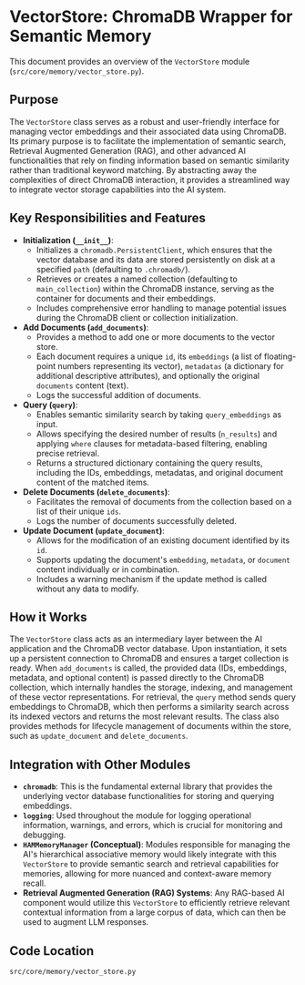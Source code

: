 # VectorStore: ChromaDB Wrapper for Semantic Memory

This document provides an overview of the `VectorStore` module (`src/core/memory/vector_store.py`).

## Purpose

The `VectorStore` class serves as a robust and user-friendly interface for managing vector embeddings and their associated data using ChromaDB. Its primary purpose is to facilitate the implementation of semantic search, Retrieval Augmented Generation (RAG), and other advanced AI functionalities that rely on finding information based on semantic similarity rather than traditional keyword matching. By abstracting away the complexities of direct ChromaDB interaction, it provides a streamlined way to integrate vector storage capabilities into the AI system.

## Key Responsibilities and Features

*   **Initialization (`__init__`)**:
    *   Initializes a `chromadb.PersistentClient`, which ensures that the vector database and its data are stored persistently on disk at a specified `path` (defaulting to `.chromadb/`).
    *   Retrieves or creates a named collection (defaulting to `main_collection`) within the ChromaDB instance, serving as the container for documents and their embeddings.
    *   Includes comprehensive error handling to manage potential issues during the ChromaDB client or collection initialization.
*   **Add Documents (`add_documents`)**:
    *   Provides a method to add one or more documents to the vector store.
    *   Each document requires a unique `id`, its `embeddings` (a list of floating-point numbers representing its vector), `metadatas` (a dictionary for additional descriptive attributes), and optionally the original `documents` content (text).
    *   Logs the successful addition of documents.
*   **Query (`query`)**:
    *   Enables semantic similarity search by taking `query_embeddings` as input.
    *   Allows specifying the desired number of results (`n_results`) and applying `where` clauses for metadata-based filtering, enabling precise retrieval.
    *   Returns a structured dictionary containing the query results, including the IDs, embeddings, metadatas, and original document content of the matched items.
*   **Delete Documents (`delete_documents`)**:
    *   Facilitates the removal of documents from the collection based on a list of their unique `ids`.
    *   Logs the number of documents successfully deleted.
*   **Update Document (`update_document`)**:
    *   Allows for the modification of an existing document identified by its `id`.
    *   Supports updating the document's `embedding`, `metadata`, or `document` content individually or in combination.
    *   Includes a warning mechanism if the update method is called without any data to modify.

## How it Works

The `VectorStore` class acts as an intermediary layer between the AI application and the ChromaDB vector database. Upon instantiation, it sets up a persistent connection to ChromaDB and ensures a target collection is ready. When `add_documents` is called, the provided data (IDs, embeddings, metadata, and optional content) is passed directly to the ChromaDB collection, which internally handles the storage, indexing, and management of these vector representations. For retrieval, the `query` method sends query embeddings to ChromaDB, which then performs a similarity search across its indexed vectors and returns the most relevant results. The class also provides methods for lifecycle management of documents within the store, such as `update_document` and `delete_documents`.

## Integration with Other Modules

*   **`chromadb`**: This is the fundamental external library that provides the underlying vector database functionalities for storing and querying embeddings.
*   **`logging`**: Used throughout the module for logging operational information, warnings, and errors, which is crucial for monitoring and debugging.
*   **`HAMMemoryManager` (Conceptual)**: Modules responsible for managing the AI's hierarchical associative memory would likely integrate with this `VectorStore` to provide semantic search and retrieval capabilities for memories, allowing for more nuanced and context-aware memory recall.
*   **Retrieval Augmented Generation (RAG) Systems**: Any RAG-based AI component would utilize this `VectorStore` to efficiently retrieve relevant contextual information from a large corpus of data, which can then be used to augment LLM responses.

## Code Location

`src/core/memory/vector_store.py`
